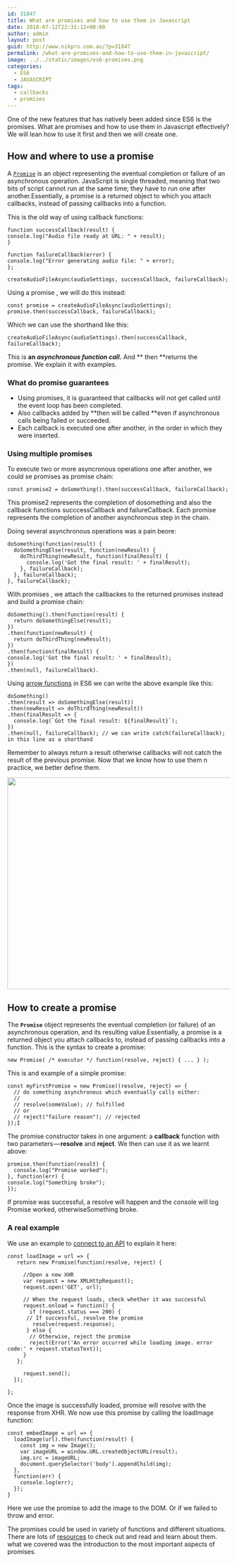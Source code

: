 ```yaml
---
id: 31847
title: What are promises and how to use them in Javascript
date: 2018-07-12T22:31:12+00:00
author: admin
layout: post
guid: http://www.nikpro.com.au/?p=31847
permalink: /what-are-promises-and-how-to-use-them-in-javascript/
image: ../../static/images/es6-promises.png
categories:
  - ES6
  - JAVASCRIPT
tags:
  - callbacks
  - promises
---
```

One of the new features that has natively been added since ES6 is the promises. What are promises and how to use them in Javascript effectively? We will lean how to use it first and then we will create one.

## How and where to use a promise

A [`Promise`](https://developer.mozilla.org/en-US/docs/Web/JavaScript/Reference/Global_Objects/Promise "The Promise object represents the eventual completion (or failure) of an asynchronous operation, and its resulting value.") is an object representing the eventual completion or failure of an asynchronous operation. JavaScript is single threaded, meaning that two bits of script cannot run at the same time; they have to run one after another.Essentially, a promise is a returned object to which you attach callbacks, instead of passing callbacks into a function.

This is the old way of using callback functions:

`function successCallback(result) {`  
`console.log("Audio file ready at URL: " + result);`  
`}`

`function failureCallback(error) {`  
`console.log("Error generating audio file: " + error);`  
`};`

`createAudioFileAsync(audioSettings, successCallback, failureCallback);`

Using a promise , we will do this instead:

`const promise = createAudioFileAsync(audioSettings); `  
`promise.then(successCallback, failureCallback);`

Which we can use the shorthand like this:

`createAudioFileAsync(audioSettings).then(successCallback, failureCallback);`

This is **an _asynchronous function call_.** And ** then **returns the promise. We explain it with examples.

### What do promise guarantees

  * Using promises, it is guaranteed that callbacks will not get called until the event loop has been completed.
  * Also callbacks added by **then will be called **even if asynchronous calls being failed or succeeded.
  * Each callback is executed one after another, in the order in which they were inserted.

### Using multiple promises

To execute two or more asyncronous operations one after another, we could se promises as promise chain:

`const promise2 = doSomething().then(successCallback, failureCallback);`

This promise2 represents the completion of dosomething and also the callback functions succcessCallback and failureCallback. Each promise represents the completion of another asynchronous step in the chain.

Doing several asynchronous operations was a pain beore:

`doSomething(function(result) {`  
`  doSomethingElse(result, function(newResult) {`  
`    doThirdThing(newResult, function(finalResult) {`  
`      console.log('Got the final result: ' + finalResult);`  
`    }, failureCallback);`  
`  }, failureCallback);`  
`}, failureCallback);`

With promises , we attach the callbackes to the returned promises instead and build a promise chain:

`doSomething().then(function(result) {`  
`  return doSomethingElse(result);`  
`})`  
`.then(function(newResult) {`  
`  return doThirdThing(newResult);`  
`})`  
`.then(function(finalResult) {`  
`console.log('Got the final result: ' + finalResult);`  
`})`  
`.then(null, failureCallback).`

Using [arrow functions](http://www.nikpro.com.au/all-you-need-to-know-about-arrow-functions-in-javascript/) in ES6 we can write the above example like this:

`doSomething()`  
`.then(result => doSomethingElse(result))`  
`.then(newResult => doThirdThing(newResult))`  
`.then(finalResult => {`  
``  console.log(`Got the final result: ${finalResult}`);``  
`})`  
`.then(null, failureCallback); // we can write catch(failureCallback); in this line as a shorthand`

Remember to always return a result otherwise callbacks will not catch the result of the previous promise. Now that we know how to use them n practice, we better define them.

<img class="aligncenter wp-image-31849 size-full" src="http://www.nikpro.com.aupromised-land.jpeg" alt="" width="640" height="480" srcset="http://testgatsby.localpromised-land.jpeg 640w, http://testgatsby.localpromised-land-300x225.jpeg 300w" sizes="(max-width: 640px) 100vw, 640px" /> 

## How to create a promise

The **`Promise`** object represents the eventual completion (or failure) of an asynchronous operation, and its resulting value.Essentially, a promise is a returned object you attach callbacks to, instead of passing callbacks into a function. This is the syntax to create a promise:

`new Promise( /* executor */ function(resolve, reject) { ... } );`

This is and example of a simple promise:

`const myFirstPromise = new Promise((resolve, reject) => {`  
`  // do something asynchronous which eventually calls either:`  
`  //`  
`  // resolve(someValue); // fulfilled`  
`  // or`  
`  // reject("failure reason"); // rejected`  
`});I `

The promise constructor takes in one argument: a **callback** function with two parameters — **resolve** and **reject**. We then can use it as we learnt above:

`promise.then(function(result) {`  
`  console.log("Promise worked");`  
`}, function(err) {`  
`console.log("Something broke");`  
`});`

If promise was successful, a resolve will happen and the console will log Promise worked, otherwiseSomething broke.

### A real example

We use an example to [connect to an API](http://www.nikpro.com.au/how-to-connect-to-an-api-with-javascript-in-a-real-app/) to explain it here:

`const loadImage = url => {`  
`   return new Promise(function(resolve, reject) {`

`     //Open a new XHR`  
`     var request = new XMLHttpRequest();`  
`     request.open('GET', url);`

`     // When the request loads, check whether it was successful`  
`     request.onload = function() {`  
`       if (request.status === 200) {`  
`      // If successful, resolve the promise`  
`        resolve(request.response);`  
`      } else {`  
`       // Otherwise, reject the promise`  
`       reject(Error('An error occurred while loading image. error code:' + request.statusText));`  
`     }`  
`   };`

`     request.send();`  
`  });`

`};`

Once the image is successfully loaded, promise will resolve with the response from XHR. We now use this promise by calling the loadImage function:

`const embedImage = url => {`  
`  loadImage(url).then(function(result) {`  
`    const img = new Image();`  
`    var imageURL = window.URL.createObjectURL(result);`  
`    img.src = imageURL;`  
`    document.querySelector('body').appendChild(img);`  
`  },`  
`  function(err) {`  
`    console.log(err);`  
`  });`  
`}`

Here we use the promise to add the image to the DOM. Or if we failed to throw and error. 

The promises could be used in variety of functions and different situations. There are lots of <a href="https://developer.mozilla.org/en-US/docs/Web/JavaScript/Reference/Global_Objects/Promise" target="_blank" rel="noopener noreferrer">resources</a> to check out and read and learn about them. what we covered was the introduction to the most important aspects of promises.